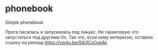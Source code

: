 # phonebook
Simple phonebook

Прога писалась и запускалась под линукс. Не гарантирую что запуститься под другими Ос. Так что, если кому интересно, оставлю ссылку на рекорд 
https://youtu.be/Sib3CzOukAk
